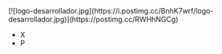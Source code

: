 <!DOCTYPE html>
<html lang="en">
<head>
    <meta charset="UTF-8">
    <meta http-equiv="X-UA-Compatible" content="IE=edge">
    <meta name="viewport" content="width=device-width, initial-scale=1.0">
    <title>README.md</title>
    <link rel="stylesheet" href="css/style.css">
</head>
<body>
[![logo-desarrollador.jpg](https://i.postimg.cc/BnhK7wrf/logo-desarrollador.jpg)](https://postimg.cc/RWHhNGCg)

<ul> 
  <li>X</li>
  <li>P</li>
</ul>

</body>
</html>
